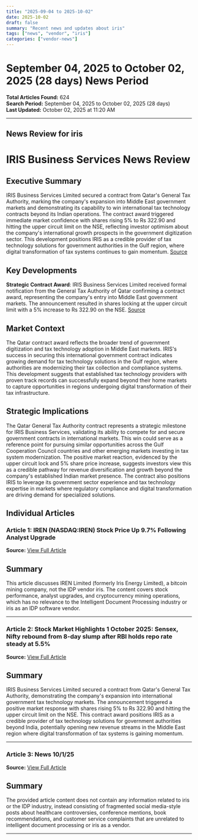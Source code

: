```yaml
---
title: "2025-09-04 to 2025-10-02"
date: 2025-10-02
draft: false
summary: "Recent news and updates about iris"
tags: ["news", "vendor", "iris"]
categories: ["vendor-news"]
---
```


# September 04, 2025 to October 02, 2025 (28 days) News Period 

**Total Articles Found:** 624  
**Search Period:** September 04, 2025 to October 02, 2025 (28 days)  
**Last Updated:** October 02, 2025 at 11:20 AM

---

## News Review for iris

# IRIS Business Services News Review

## Executive Summary

IRIS Business Services Limited secured a contract from Qatar's General Tax Authority, marking the company's expansion into Middle East government markets and demonstrating its capability to win international tax technology contracts beyond its Indian operations. The contract award triggered immediate market confidence with shares rising 5% to Rs 322.90 and hitting the upper circuit limit on the NSE, reflecting investor optimism about the company's international growth prospects in the government digitization sector. This development positions IRIS as a credible provider of tax technology solutions for government authorities in the Gulf region, where digital transformation of tax systems continues to gain momentum. [Source](https://www.thehindubusinessline.com/markets/share-market-nifty-sensex-highlights-1st-oct-2025/article70113673.ece)

## Key Developments

**Strategic Contract Award**: IRIS Business Services Limited received formal notification from the General Tax Authority of Qatar confirming a contract award, representing the company's entry into Middle East government markets. The announcement resulted in shares locking at the upper circuit limit with a 5% increase to Rs 322.90 on the NSE. [Source](https://www.thehindubusinessline.com/markets/share-market-nifty-sensex-highlights-1st-oct-2025/article70113673.ece)

## Market Context

The Qatar contract award reflects the broader trend of government digitization and tax technology adoption in Middle East markets. IRIS's success in securing this international government contract indicates growing demand for tax technology solutions in the Gulf region, where authorities are modernizing their tax collection and compliance systems. This development suggests that established tax technology providers with proven track records can successfully expand beyond their home markets to capture opportunities in regions undergoing digital transformation of their tax infrastructure.

## Strategic Implications

The Qatar General Tax Authority contract represents a strategic milestone for IRIS Business Services, validating its ability to compete for and secure government contracts in international markets. This win could serve as a reference point for pursuing similar opportunities across the Gulf Cooperation Council countries and other emerging markets investing in tax system modernization. The positive market reaction, evidenced by the upper circuit lock and 5% share price increase, suggests investors view this as a credible pathway for revenue diversification and growth beyond the company's established Indian market presence. The contract also positions IRIS to leverage its government sector experience and tax technology expertise in markets where regulatory compliance and digital transformation are driving demand for specialized solutions.

## Individual Articles

### Article 1: IREN (NASDAQ:IREN) Stock Price Up 9.7% Following Analyst Upgrade

**Source:** [View Full Article](https://www.etfdailynews.com/2025/10/01/iren-nasdaqiren-stock-price-up-9-7-following-analyst-upgrade/)

## Summary

This article discusses IREN Limited (formerly Iris Energy Limited), a bitcoin mining company, not the IDP vendor iris. The content covers stock performance, analyst upgrades, and cryptocurrency mining operations, which has no relevance to the Intelligent Document Processing industry or iris as an IDP software vendor.



---

### Article 2: Stock Market Highlights 1 October 2025: Sensex, Nifty rebound from 8-day slump after RBI holds repo rate steady at 5.5%

**Source:** [View Full Article](https://www.thehindubusinessline.com/markets/share-market-nifty-sensex-highlights-1st-oct-2025/article70113673.ece)

## Summary

IRIS Business Services Limited secured a contract from Qatar's General Tax Authority, demonstrating the company's expansion into international government tax technology markets. The announcement triggered a positive market response with shares rising 5% to Rs 322.90 and hitting the upper circuit limit on the NSE. This contract award positions IRIS as a credible provider of tax technology solutions for government authorities beyond India, potentially opening new revenue streams in the Middle East region where digital transformation of tax systems is gaining momentum.



---

### Article 3: News 10/1/25

**Source:** [View Full Article](https://histalk2.com/2025/09/30/news-10-1-25/)

## Summary

The provided article content does not contain any information related to iris or the IDP industry, instead consisting of fragmented social media-style posts about healthcare controversies, conference mentions, book recommendations, and customer service complaints that are unrelated to intelligent document processing or iris as a vendor.





---

